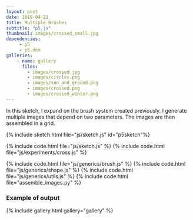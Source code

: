 ```yaml
---
layout: post
date: 2019-04-21
title: Multiple Brushes
subtitle: "p5.js"
thumbnail: images/crossed_small.jpg
dependencies:
     - p5
     - p5.dom
galleries:
    - name: gallery
      files:
        - images/crossed.jpg
        - images/circles.png
        - images/sun_and_ground.png
        - images/crossed.png
        - images/crossed_winter.png
---
```


In this sketch, I expand on the brush system created previously. I generate multiple
images that depend on two parameters. The images are then assembled in a grid.

<script src="js/generics/utils.js"></script>
<script src="js/generics/shape.js"></script>
<script src="js/generics/brush.js"></script>
<script src="js/experiments/cross.js"></script>
<script src="js/experiments/circles.js"></script>
<script src="js/experiments/lines.js"></script>
{% include sketch.html file="js/sketch.js" id="p5sketch"%}

{% include code.html file="js/sketch.js" %}
{% include code.html file="js/experiments/cross.js" %}

{% include code.html file="js/generics/brush.js" %}
{% include code.html file="js/generics/shape.js" %}
{% include code.html file="js/generics/utils.js" %}
{% include code.html file="assemble_images.py" %}


### Example of output

{% include gallery.html gallery="gallery" %}
